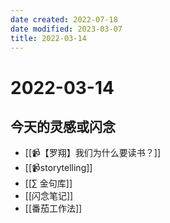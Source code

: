 ```yaml
---
date created: 2022-07-18
date modified: 2023-03-07
title: 2022-03-14
---
```


# 2022-03-14

## 今天的灵感或闪念

- [[📹【罗翔】我们为什么要读书？]]
- [[📹storytelling]]
- [[∑ 金句库]]
- [[闪念笔记]]
- [[番茄工作法]]
